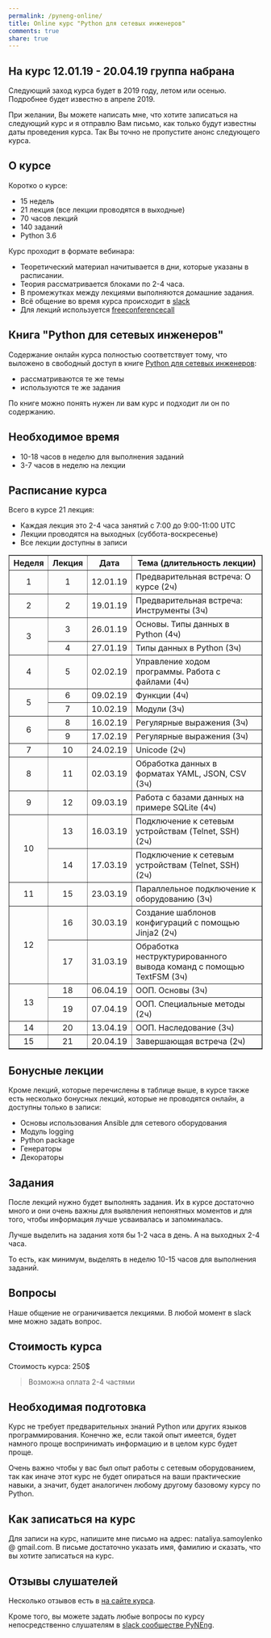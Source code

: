 ```yaml
---
permalink: /pyneng-online/
title: Online курс "Python для сетевых инженеров"
comments: true
share: true
---
```


## На курс 12.01.19 - 20.04.19 группа набрана

Следующий заход курса будет в 2019 году, летом или осенью. Подробнее будет известно в апреле 2019.

При желании, Вы можете написать мне, что хотите записаться на следующий курс и я отправлю Вам письмо, как только будут известны даты проведения курса. Так Вы точно не пропустите анонс следующего курса.

## О курсе

Коротко о курсе:

* 15 недель
* 21 лекция (все лекции проводятся в выходные)
* 70 часов лекций
* 140 заданий
* Python 3.6

Курс проходит в формате вебинара:

* Теоретический материал начитывается в дни, которые указаны в расписании.
* Теория рассматривается блоками по 2-4 часа.
* В промежутках между лекциями выполняются домашние задания.
* Всё общение во время курса происходит в [slack](https://pyneng-slack.herokuapp.com/)
* Для лекций используется [freeconferencecall](https://freeconferencecall.com)


## Книга "Python для сетевых инженеров"

Содержание онлайн курса полностью соответствует тому, что выложено в свободный доступ в книге [Python для сетевых инженеров](https://www.gitbook.com/book/natenka/pyneng/details):

* рассматриваются те же темы
* используются те же задания

По книге можно понять нужен ли вам курс и подходит ли он по содержанию.

## Необходимое время

* 10-18 часов в неделю для выполнения заданий
* 3-7 часов в неделю на лекции

## Расписание курса

Всего в курсе 21 лекция:

* Каждая лекция это 2-4 часа занятий с 7:00 до 9:00-11:00 UTC
* Лекции проводятся на выходных (суббота-воскресенье)
* Все лекции доступны в записи

<table border="1" cellpadding="4" cellspacing="0">
 <tr>
    <th align="center">Неделя</th>
    <th align="center">Лекция</th>
    <th align="center">Дата</th>
    <th align="center">Тема (длительность лекции)</th>
 </tr>
 <tr>
    <td align="center">1</td>
    <td align="center">1</td>
    <td align="center">12.01.19</td>
    <td>Предварительная встреча: О курсе (2ч)</td>
 </tr>
 <tr>
    <td align="center">2</td>
    <td align="center">2</td>
    <td align="center">19.01.19</td>
    <td>Предварительная встреча: Инструменты (3ч)</td>
 </tr>
 <tr>
    <td rowspan="2" align="center">3</td>
    <td align="center">3</td>
    <td align="center">26.01.19</td>
    <td>Основы. Типы данных в Python (4ч)</td>
 </tr>
 <tr>
    <td align="center">4</td>
    <td align="center">27.01.19</td>
    <td>Типы данных в Python (3ч)</td>
 </tr>
 <tr>
    <td align="center">4</td>
    <td align="center">5</td>
    <td align="center">02.02.19</td>
    <td>Управление ходом программы. Работа с файлами (4ч)</td>
 </tr>
 <tr>
    <td rowspan="2" align="center">5</td>
    <td align="center">6</td>
    <td align="center">09.02.19</td>
    <td>Функции (4ч)</td>
 </tr>
 <tr>
    <td align="center">7</td>
    <td align="center">10.02.19</td>
    <td>Модули (3ч)</td>
 </tr>
 <tr>
    <td rowspan="2" align="center">6</td>
    <td align="center">8</td>
    <td align="center">16.02.19</td>
    <td>Регулярные выражения (3ч)</td>
 </tr>
 <tr>
    <td align="center">9</td>
    <td align="center">17.02.19</td>
    <td>Регулярные выражения (3ч)</td>
 </tr>
 <tr>
    <td align="center">7</td>
    <td align="center">10</td>
    <td align="center">24.02.19</td>
    <td>Unicode (2ч)</td>
 </tr>
 <tr>
    <td align="center">8</td>
    <td align="center">11</td>
    <td align="center">02.03.19</td>
    <td>Обработка данных в форматах YAML, JSON, CSV (3ч)</td>
 </tr>
 <tr>
    <td align="center">9</td>
    <td align="center">12</td>
    <td align="center">09.03.19</td>
    <td>Работа с базами данных на примере SQLite (4ч)</td>
 </tr>
 <tr>
    <td rowspan="2" align="center">10</td>
    <td align="center">13</td>
    <td align="center">16.03.19</td>
    <td>Подключение к сетевым устройствам (Telnet, SSH) (2ч)</td>
 </tr>
 <tr>
    <td align="center">14</td>
    <td align="center">17.03.19</td>
    <td>Подключение к сетевым устройствам (Telnet, SSH) (2ч)</td>
 </tr>
 <tr>
    <td align="center">11</td>
    <td align="center">15</td>
    <td align="center">23.03.19</td>
    <td>Параллельное подключение к оборудованию (3ч)</td>
 </tr>
 <tr>
    <td rowspan="2" align="center">12</td>
    <td align="center">16</td>
    <td align="center">30.03.19</td>
    <td>Создание шаблонов конфигураций с помощью Jinja2 (2ч)</td>
 </tr>
 <tr>
    <td align="center">17</td>
    <td align="center">31.03.19</td>
    <td>Обработка неструктурированного вывода команд с помощью TextFSM (3ч)</td>
 </tr>
 <tr>
    <td rowspan="2" align="center">13</td>
    <td align="center">18</td>
    <td align="center">06.04.19</td>
    <td> ООП. Основы (3ч)</td>
 </tr>
 <tr>
    <td align="center">19</td>
    <td align="center">07.04.19</td>
    <td>ООП. Специальные методы (2ч)</td>
 </tr> 
 <tr>
    <td align="center">14</td>
    <td align="center">20</td>
    <td align="center">13.04.19</td>
    <td>ООП. Наследование (3ч)</td>
 </tr> 
 <tr>
    <td align="center">15</td>
    <td align="center">21</td>
    <td align="center">20.04.19</td>
    <td>Завершающая встреча (2ч)</td>
 </tr>  
</table>

## Бонусные лекции

Кроме лекций, которые перечислены в таблице выше, в курсе также есть несколько бонусных лекций, которые не проводятся онлайн, а доступны только в записи:

* Основы использования Ansible для сетевого оборудования
* Модуль logging
* Python package
* Генераторы
* Декораторы


## Задания

После лекций нужно будет выполнять задания.
Их в курсе достаточно много и они очень важны для выявления непонятных моментов и для того, чтобы информация лучше усваивалась и запоминалась.

Лучше выделить на задания хотя бы 1-2 часа в день.
А на выходных 2-4 часа.

То есть, как минимум, выделять в неделю 10-15 часов для выполнения заданий.


## Вопросы

Наше общение не ограничивается лекциями.
В любой момент в slack мне можно задать вопрос.


## Стоимость курса

Стоимость курса: 250$

> Возможна оплата 2-4 частями

## Необходимая подготовка

Курс не требует предварительных знаний Python или других языков программирования.
Конечно же, если такой опыт имеется, будет намного проще воспринимать информацию и в целом курс будет проще.

Очень важно чтобы у вас был опыт работы с сетевым оборудованием, так как иначе этот курс не будет опираться на ваши практические навыки, а значит, будет аналогичен любому другому базовому курсу по Python.


## Как записаться на курс

Для записи на курс, напишите мне письмо на адрес: nataliya.samoylenko @ gmail.com.
В письме достаточно указать имя, фамилию и сказать, что вы хотите записаться на курс.


## Отзывы слушателей

Несколько отзывов есть в [на сайте курса](https://pyneng.github.io/testimonials/).

Кроме того, вы можете задать любые вопросы по курсу непосредственно слушателям в [slack сообществе PyNEng](https://pyneng-slack.herokuapp.com/).

